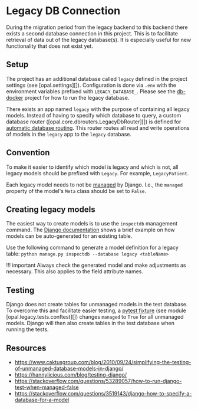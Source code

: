 # Legacy DB Connection

During the migration period from the legacy backend to this backend there exists a second database connection in this project. This is to facilitate retrieval of data out of the legacy database(s). It is especially useful for new functionality that does not exist yet.

## Setup

The project has an additional database called `legacy` defined in the project settings (see [opal.settings][]). Configuration is done via `.env` with the environment variables prefixed with `LEGACY_DATABASE_`. Please see the [db-docker](https://gitlab.com/opalmedapps/db-docker/) project for how to run the legacy database.

There exists an app named `legacy` with the purpose of containing all legacy models. Instead of having to specify which database to query, a custom database router ([opal.core.dbrouters.LegacyDbRouter][]) is defined for [automatic database routing](https://docs.djangoproject.com/en/dev/topics/db/multi-db/#automatic-database-routing). This router routes all read and write operations of models in the `legacy` app to the `legacy` database.

## Convention

To make it easier to identify which model is legacy and which is not, all legacy models should be prefixed with `Legacy`. For example, `LegacyPatient`.

Each legacy model needs to not be [managed](https://docs.djangoproject.com/en/dev/ref/models/options/#managed) by Django. I.e., the `managed` property of the model's `Meta` class should be set to `False`.

## Creating legacy models

The easiest way to create models is to use the `inspectdb` management command. The [Django documentation](https://docs.djangoproject.com/en/dev/howto/legacy-databases/#auto-generate-the-models) shows a brief example on how models can be auto-generated for an existing table.

Use the following command to generate a model definition for a legacy table: `python manage.py inspectdb --database legacy <tableName>`

!!! important
    Always check the generated model and make adjustments as necessary. This also applies to the field attribute names.

## Testing

Django does not create tables for unmanaged models in the test database. To overcome this and facilitate easier testing, a [pytest fixture](https://docs.pytest.org/en/stable/explanation/fixtures.html) (see module [opal.legacy.tests.conftest][]) changes `managed` to `True` for all unmanaged models. Django will then also create tables in the test database when running the tests.

## Resources

* https://www.caktusgroup.com/blog/2010/09/24/simplifying-the-testing-of-unmanaged-database-models-in-django/
* https://hannylicious.com/blog/testing-django/
* https://stackoverflow.com/questions/53289057/how-to-run-django-test-when-managed-false
* https://stackoverflow.com/questions/3519143/django-how-to-specify-a-database-for-a-model
